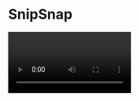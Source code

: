 # SnipSnap

<video controls width="250" alt="video not supported" src="https://github.com/vinayak1809/Book-a-Barber/assets/63184281/1565d4c0-10cc-4927-9cc7-5acb2bc7e5f8" />
SnipSnap is about enabling users to seamlessly book salon appointments with integrated payments and Facilitate salon owner's registration and integration through a user-friendly platform to showcase thieir skill set and grow the salon!.







